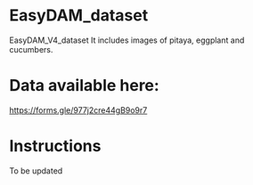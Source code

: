 # EasyDAM_dataset
EasyDAM_V4_dataset
It includes images of pitaya, eggplant and cucumbers.

# Data available here:
https://forms.gle/977j2cre44gB9o9r7

# Instructions
To be updated
